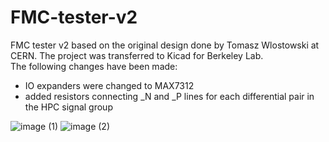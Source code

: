 # FMC-tester-v2

FMC tester v2 based on the original design done by Tomasz Wlostowski at CERN. The project was transferred to Kicad for Berkeley Lab.  
The following changes have been made:
- IO expanders were changed to MAX7312
- added resistors connecting _N and _P lines for each differential pair in the HPC signal group

![image (1)](https://user-images.githubusercontent.com/7672735/183982409-d86aca00-5d53-4c67-b8ac-04ea8b21d574.png)
![image (2)](https://user-images.githubusercontent.com/7672735/183982470-0353b4b2-a8d0-4c4a-ac3a-5a17074bbe90.png)
